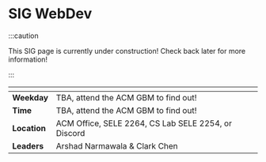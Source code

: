 # SIG WebDev

:::caution

This SIG page is currently under construction! Check back later for more information!

:::

| <!-- -->     | <!-- -->                                            |
| ------------ | --------------------------------------------------- |
| **Weekday**  | TBA, attend the ACM GBM to find out!                |
| **Time**     | TBA, attend the ACM GBM to find out!                |
| **Location** | ACM Office, SELE 2264, CS Lab SELE 2254, or Discord |
| **Leaders**  | Arshad Narmawala & Clark Chen                       |
